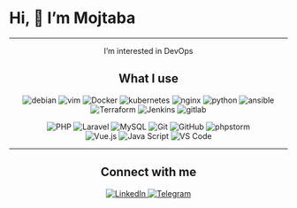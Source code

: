 
<h1>  Hi, 👋 I’m Mojtaba </h1>

---

<p align="center">
 I’m interested in DevOps 
</p>
<h2 align="center">What I use</h2>

<p align="center">
 <img src="https://img.shields.io/badge/-debian-ff4d4d?style=for-the-badge&logo=debian&logoColor=white" alt="debian">
    <img src="https://img.shields.io/badge/-Vim-2db92d?style=for-the-badge&logo=vim&logoColor=white" alt="vim">
    <img src="https://img.shields.io/badge/-Docker-200080?style=for-the-badge&logo=docker&logoColor=white" alt="Docker">
    <img src="https://img.shields.io/badge/-Kubernetes-800080?style=for-the-badge&logo=Kubernetes&logoColor=white" alt="kubernetes">
    <img src="https://img.shields.io/badge/-nginx-0f3e0f?style=for-the-badge&logo=nginx&logoColor=white" alt="nginx">
    <img src="https://img.shields.io/badge/-Python-cccc00?style=for-the-badge&logo=python&logoColor=white" alt="python">
    <img src="https://img.shields.io/badge/-Ansible-000000?style=for-the-badge&logo=ansible&logoColor=white" alt="ansible">
    <img src="https://img.shields.io/badge/-Terraform-3333cc?style=for-the-badge&logo=Terraform&logoColor=white" alt="Terraform">
    <img src="https://img.shields.io/badge/-Jenkins-ffcc99?style=for-the-badge&logo=Jenkins&logoColor=white" alt="Jenkins">
    <img src="https://img.shields.io/badge/-gitlab-e0ebeb?style=for-the-badge&logo=gitlab&logoColor=white" alt="gitlab">
    
 <p align="center">
    <img src="https://img.shields.io/badge/-PHP-777BB4?style=for-the-badge&logo=php&logoColor=white" alt="PHP">
    <img src="https://img.shields.io/badge/-Laravel-FF2D20?style=for-the-badge&logo=laravel&logoColor=white" alt="Laravel">
    <img src="https://img.shields.io/badge/-MySQL-4479A1?style=for-the-badge&logo=mysql&logoColor=white" alt="MySQL">
    <img src="https://img.shields.io/badge/-Git-F05032?style=for-the-badge&logo=git&logoColor=white" alt="Git">
    <img src="https://img.shields.io/badge/-Github-181717?style=for-the-badge&logo=github&logoColor=white" alt="GitHub">
    <img src="https://img.shields.io/badge/-phpstorm-9900cc?style=for-the-badge&logo=phpstorm&logoColor=white" alt="phpstorm">
 <br/>
    <img src="https://img.shields.io/badge/-Vue.js-4FC08D?style=for-the-badge&logo=vue.js&logoColor=white" alt="Vue.js">
    <img src="https://img.shields.io/badge/-JavaScript-F7DF1E?style=for-the-badge&logo=javascript&logoColor=white" alt="Java Script">
    <img src="https://img.shields.io/badge/-VS_Code-007ACC?style=for-the-badge&logo=visual-studio-code&logoColor=white" alt="VS Code">
    </p>
</p>

---

<h2 align="center">Connect with me</h2>
<p align="center">
  <a href="https://www.linkedin.com/in/mojtaba-ahmadi-666285b5" target="_blank">
        <img src="https://img.shields.io/badge/-LinkedIn-0077B5?logo=linkedin&logoColor=white&style=for-the-badge" alt="LinkedIn">
  </a>
  <a href="https://t.me/Rsdeveloper" target="_blank">
        <img src="https://img.shields.io/badge/-Telegram-2CA5E0?logo=telegram&logoColor=white&style=for-the-badge" alt="Telegram">
  </a>
</p>
